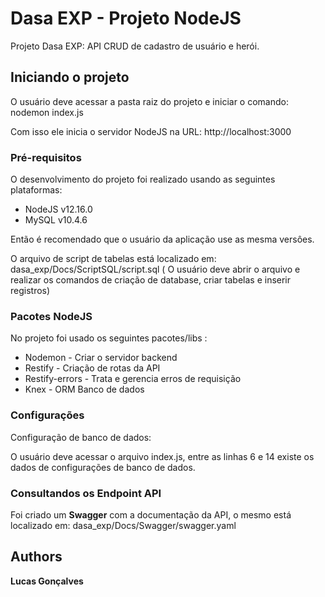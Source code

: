 # Dasa EXP - Projeto NodeJS

Projeto Dasa EXP: API CRUD de cadastro de usuário e herói.

## Iniciando o projeto

O usuário deve acessar a pasta raiz do projeto e iniciar o comando: nodemon index.js

Com isso ele inicia o servidor NodeJS na URL: http://localhost:3000

### Pré-requisitos

O desenvolvimento do projeto foi realizado usando as seguintes plataformas:

- NodeJS v12.16.0
- MySQL v10.4.6

Então é recomendado que o usuário da aplicação use as mesma versôes.

O arquivo de script de tabelas está localizado em: dasa_exp/Docs/ScriptSQL/script.sql ( O usuário deve abrir o arquivo e realizar os comandos de criação de database, criar tabelas e inserir registros)

### Pacotes NodeJS

No projeto foi usado os seguintes pacotes/libs :

- Nodemon - Criar o servidor backend
- Restify - Criação de rotas da API
- Restify-errors - Trata e gerencia erros de requisição
- Knex - ORM Banco de dados

### Configurações

Configuração de banco de dados:

O usuário deve acessar o arquivo index.js, entre as linhas 6 e 14 existe os dados de configurações de banco de dados.


### Consultandos os Endpoint API

Foi criado um **Swagger** com a documentação da API, o mesmo está localizado em: dasa_exp/Docs/Swagger/swagger.yaml


## Authors

**Lucas Gonçalves**
